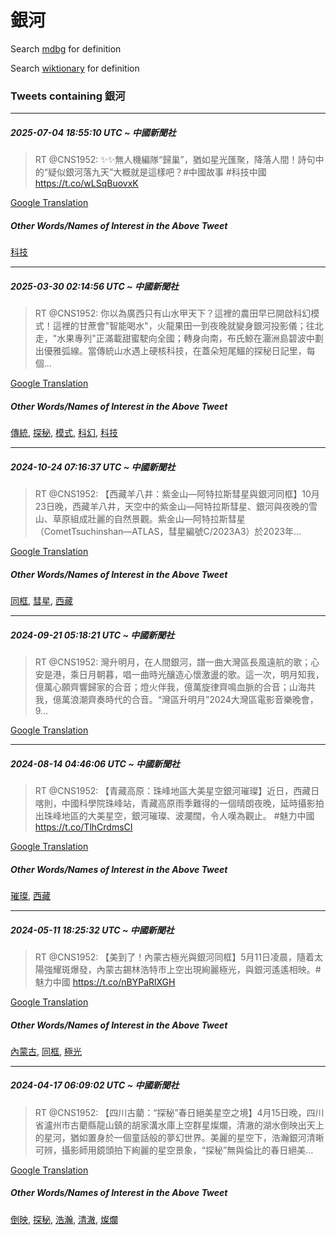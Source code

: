 # 銀河

Search [mdbg](https://www.mdbg.net/chinese/dictionary?page=worddict&wdrst=0&wdqb=銀河) for definition

Search [wiktionary](https://en.wiktionary.org/wiki/銀河) for definition

### Tweets containing 銀河

___
##### 2025-07-04 18:55:10 UTC ~ 中國新聞社
> RT @CNS1952: ✨✨無人機編隊“歸巢”，猶如星光匯聚，降落人間！詩句中的“疑似銀河落九天”大概就是這樣吧？#中國故事 #科技中國 https://t.co/wLSqBuovxK

[Google Translation](https://translate.google.com/?hi=en&tab=TT&sl=zh-CN&tl=en&op=translate&text=RT+%40CNS1952%3A+%E2%9C%A8%E2%9C%A8%E7%84%A1%E4%BA%BA%E6%A9%9F%E7%B7%A8%E9%9A%8A%E2%80%9C%E6%AD%B8%E5%B7%A2%E2%80%9D%EF%BC%8C%E7%8C%B6%E5%A6%82%E6%98%9F%E5%85%89%E5%8C%AF%E8%81%9A%EF%BC%8C%E9%99%8D%E8%90%BD%E4%BA%BA%E9%96%93%EF%BC%81%E8%A9%A9%E5%8F%A5%E4%B8%AD%E7%9A%84%E2%80%9C%E7%96%91%E4%BC%BC%E9%8A%80%E6%B2%B3%E8%90%BD%E4%B9%9D%E5%A4%A9%E2%80%9D%E5%A4%A7%E6%A6%82%E5%B0%B1%E6%98%AF%E9%80%99%E6%A8%A3%E5%90%A7%EF%BC%9F%23%E4%B8%AD%E5%9C%8B%E6%95%85%E4%BA%8B+%23%E7%A7%91%E6%8A%80%E4%B8%AD%E5%9C%8B+https%3A%2F%2Ft.co%2FwLSqBuovxK)
##### Other Words/Names of Interest in the Above Tweet
[科技](科技.md)
___
##### 2025-03-30 02:14:56 UTC ~ 中國新聞社
> RT @CNS1952: 你以為廣西只有山水甲天下？這裡的農田早已開啟科幻模式！這裡的甘蔗會"智能喝水"，火龍果田一到夜晚就變身銀河投影儀；往北走，"水果專列"正滿載甜蜜駛向全國；轉身向南，布氏鯨在潿洲島碧波中劃出優雅弧線。當傳統山水遇上硬核科技，在蓋朵短尾鱷的探秘日記里，每個…

[Google Translation](https://translate.google.com/?hi=en&tab=TT&sl=zh-CN&tl=en&op=translate&text=RT+%40CNS1952%3A+%E4%BD%A0%E4%BB%A5%E7%82%BA%E5%BB%A3%E8%A5%BF%E5%8F%AA%E6%9C%89%E5%B1%B1%E6%B0%B4%E7%94%B2%E5%A4%A9%E4%B8%8B%EF%BC%9F%E9%80%99%E8%A3%A1%E7%9A%84%E8%BE%B2%E7%94%B0%E6%97%A9%E5%B7%B2%E9%96%8B%E5%95%9F%E7%A7%91%E5%B9%BB%E6%A8%A1%E5%BC%8F%EF%BC%81%E9%80%99%E8%A3%A1%E7%9A%84%E7%94%98%E8%94%97%E6%9C%83%22%E6%99%BA%E8%83%BD%E5%96%9D%E6%B0%B4%22%EF%BC%8C%E7%81%AB%E9%BE%8D%E6%9E%9C%E7%94%B0%E4%B8%80%E5%88%B0%E5%A4%9C%E6%99%9A%E5%B0%B1%E8%AE%8A%E8%BA%AB%E9%8A%80%E6%B2%B3%E6%8A%95%E5%BD%B1%E5%84%80%EF%BC%9B%E5%BE%80%E5%8C%97%E8%B5%B0%EF%BC%8C%22%E6%B0%B4%E6%9E%9C%E5%B0%88%E5%88%97%22%E6%AD%A3%E6%BB%BF%E8%BC%89%E7%94%9C%E8%9C%9C%E9%A7%9B%E5%90%91%E5%85%A8%E5%9C%8B%EF%BC%9B%E8%BD%89%E8%BA%AB%E5%90%91%E5%8D%97%EF%BC%8C%E5%B8%83%E6%B0%8F%E9%AF%A8%E5%9C%A8%E6%BD%BF%E6%B4%B2%E5%B3%B6%E7%A2%A7%E6%B3%A2%E4%B8%AD%E5%8A%83%E5%87%BA%E5%84%AA%E9%9B%85%E5%BC%A7%E7%B7%9A%E3%80%82%E7%95%B6%E5%82%B3%E7%B5%B1%E5%B1%B1%E6%B0%B4%E9%81%87%E4%B8%8A%E7%A1%AC%E6%A0%B8%E7%A7%91%E6%8A%80%EF%BC%8C%E5%9C%A8%E8%93%8B%E6%9C%B5%E7%9F%AD%E5%B0%BE%E9%B1%B7%E7%9A%84%E6%8E%A2%E7%A7%98%E6%97%A5%E8%A8%98%E9%87%8C%EF%BC%8C%E6%AF%8F%E5%80%8B%E2%80%A6)
##### Other Words/Names of Interest in the Above Tweet
[傳統](傳統.md), [探秘](探秘.md), [模式](模式.md), [科幻](科幻.md), [科技](科技.md)
___
##### 2024-10-24 07:16:37 UTC ~ 中國新聞社
> RT @CNS1952: 【西藏羊八井：紫金山—阿特拉斯彗星與銀河同框】10月23日晚，西藏羊八井，天空中的紫金山—阿特拉斯彗星、銀河與夜晚的雪山、草原組成壯麗的自然景觀。紫金山—阿特拉斯彗星（CometTsuchinshan—ATLAS，彗星編號C/2023A3）於2023年…

[Google Translation](https://translate.google.com/?hi=en&tab=TT&sl=zh-CN&tl=en&op=translate&text=RT+%40CNS1952%3A+%E3%80%90%E8%A5%BF%E8%97%8F%E7%BE%8A%E5%85%AB%E4%BA%95%EF%BC%9A%E7%B4%AB%E9%87%91%E5%B1%B1%E2%80%94%E9%98%BF%E7%89%B9%E6%8B%89%E6%96%AF%E5%BD%97%E6%98%9F%E8%88%87%E9%8A%80%E6%B2%B3%E5%90%8C%E6%A1%86%E3%80%9110%E6%9C%8823%E6%97%A5%E6%99%9A%EF%BC%8C%E8%A5%BF%E8%97%8F%E7%BE%8A%E5%85%AB%E4%BA%95%EF%BC%8C%E5%A4%A9%E7%A9%BA%E4%B8%AD%E7%9A%84%E7%B4%AB%E9%87%91%E5%B1%B1%E2%80%94%E9%98%BF%E7%89%B9%E6%8B%89%E6%96%AF%E5%BD%97%E6%98%9F%E3%80%81%E9%8A%80%E6%B2%B3%E8%88%87%E5%A4%9C%E6%99%9A%E7%9A%84%E9%9B%AA%E5%B1%B1%E3%80%81%E8%8D%89%E5%8E%9F%E7%B5%84%E6%88%90%E5%A3%AF%E9%BA%97%E7%9A%84%E8%87%AA%E7%84%B6%E6%99%AF%E8%A7%80%E3%80%82%E7%B4%AB%E9%87%91%E5%B1%B1%E2%80%94%E9%98%BF%E7%89%B9%E6%8B%89%E6%96%AF%E5%BD%97%E6%98%9F%EF%BC%88CometTsuchinshan%E2%80%94ATLAS%EF%BC%8C%E5%BD%97%E6%98%9F%E7%B7%A8%E8%99%9FC%2F2023A3%EF%BC%89%E6%96%BC2023%E5%B9%B4%E2%80%A6)
##### Other Words/Names of Interest in the Above Tweet
[同框](同框.md), [彗星](彗星.md), [西藏](西藏.md)
___
##### 2024-09-21 05:18:21 UTC ~ 中國新聞社
> RT @CNS1952: 灣升明月，在人間銀河，譜一曲大灣區長風遠航的歌；心安是港，乘日月朝暮，唱一曲時光釀造心懷激盪的歌。這一次，明月知我，億萬心願齊響歸家的合音；燈火伴我，億萬旋律齊鳴血脈的合音；山海共我，億萬浪潮齊奏時代的合音。“灣區升明月”2024大灣區電影音樂晚會，9…

[Google Translation](https://translate.google.com/?hi=en&tab=TT&sl=zh-CN&tl=en&op=translate&text=RT+%40CNS1952%3A+%E7%81%A3%E5%8D%87%E6%98%8E%E6%9C%88%EF%BC%8C%E5%9C%A8%E4%BA%BA%E9%96%93%E9%8A%80%E6%B2%B3%EF%BC%8C%E8%AD%9C%E4%B8%80%E6%9B%B2%E5%A4%A7%E7%81%A3%E5%8D%80%E9%95%B7%E9%A2%A8%E9%81%A0%E8%88%AA%E7%9A%84%E6%AD%8C%EF%BC%9B%E5%BF%83%E5%AE%89%E6%98%AF%E6%B8%AF%EF%BC%8C%E4%B9%98%E6%97%A5%E6%9C%88%E6%9C%9D%E6%9A%AE%EF%BC%8C%E5%94%B1%E4%B8%80%E6%9B%B2%E6%99%82%E5%85%89%E9%87%80%E9%80%A0%E5%BF%83%E6%87%B7%E6%BF%80%E7%9B%AA%E7%9A%84%E6%AD%8C%E3%80%82%E9%80%99%E4%B8%80%E6%AC%A1%EF%BC%8C%E6%98%8E%E6%9C%88%E7%9F%A5%E6%88%91%EF%BC%8C%E5%84%84%E8%90%AC%E5%BF%83%E9%A1%98%E9%BD%8A%E9%9F%BF%E6%AD%B8%E5%AE%B6%E7%9A%84%E5%90%88%E9%9F%B3%EF%BC%9B%E7%87%88%E7%81%AB%E4%BC%B4%E6%88%91%EF%BC%8C%E5%84%84%E8%90%AC%E6%97%8B%E5%BE%8B%E9%BD%8A%E9%B3%B4%E8%A1%80%E8%84%88%E7%9A%84%E5%90%88%E9%9F%B3%EF%BC%9B%E5%B1%B1%E6%B5%B7%E5%85%B1%E6%88%91%EF%BC%8C%E5%84%84%E8%90%AC%E6%B5%AA%E6%BD%AE%E9%BD%8A%E5%A5%8F%E6%99%82%E4%BB%A3%E7%9A%84%E5%90%88%E9%9F%B3%E3%80%82%E2%80%9C%E7%81%A3%E5%8D%80%E5%8D%87%E6%98%8E%E6%9C%88%E2%80%9D2024%E5%A4%A7%E7%81%A3%E5%8D%80%E9%9B%BB%E5%BD%B1%E9%9F%B3%E6%A8%82%E6%99%9A%E6%9C%83%EF%BC%8C9%E2%80%A6)
___
##### 2024-08-14 04:46:06 UTC ~ 中國新聞社
> RT @CNS1952: 【青藏高原：珠峰地區大美星空銀河璀璨】近日，西藏日喀則，中國科學院珠峰站，青藏高原雨季難得的一個晴朗夜晚，延時攝影拍出珠峰地區的大美星空，銀河璀璨、波瀾闊，令人嘆為觀止。 #魅力中國 https://t.co/TlhCrdmsCI

[Google Translation](https://translate.google.com/?hi=en&tab=TT&sl=zh-CN&tl=en&op=translate&text=RT+%40CNS1952%3A+%E3%80%90%E9%9D%92%E8%97%8F%E9%AB%98%E5%8E%9F%EF%BC%9A%E7%8F%A0%E5%B3%B0%E5%9C%B0%E5%8D%80%E5%A4%A7%E7%BE%8E%E6%98%9F%E7%A9%BA%E9%8A%80%E6%B2%B3%E7%92%80%E7%92%A8%E3%80%91%E8%BF%91%E6%97%A5%EF%BC%8C%E8%A5%BF%E8%97%8F%E6%97%A5%E5%96%80%E5%89%87%EF%BC%8C%E4%B8%AD%E5%9C%8B%E7%A7%91%E5%AD%B8%E9%99%A2%E7%8F%A0%E5%B3%B0%E7%AB%99%EF%BC%8C%E9%9D%92%E8%97%8F%E9%AB%98%E5%8E%9F%E9%9B%A8%E5%AD%A3%E9%9B%A3%E5%BE%97%E7%9A%84%E4%B8%80%E5%80%8B%E6%99%B4%E6%9C%97%E5%A4%9C%E6%99%9A%EF%BC%8C%E5%BB%B6%E6%99%82%E6%94%9D%E5%BD%B1%E6%8B%8D%E5%87%BA%E7%8F%A0%E5%B3%B0%E5%9C%B0%E5%8D%80%E7%9A%84%E5%A4%A7%E7%BE%8E%E6%98%9F%E7%A9%BA%EF%BC%8C%E9%8A%80%E6%B2%B3%E7%92%80%E7%92%A8%E3%80%81%E6%B3%A2%E7%80%BE%E9%97%8A%EF%BC%8C%E4%BB%A4%E4%BA%BA%E5%98%86%E7%82%BA%E8%A7%80%E6%AD%A2%E3%80%82+%23%E9%AD%85%E5%8A%9B%E4%B8%AD%E5%9C%8B+https%3A%2F%2Ft.co%2FTlhCrdmsCI)
##### Other Words/Names of Interest in the Above Tweet
[璀璨](璀璨.md), [西藏](西藏.md)
___
##### 2024-05-11 18:25:32 UTC ~ 中國新聞社
> RT @CNS1952: 【美到了！內蒙古極光與銀河同框】5月11日凌晨，隨着太陽強耀斑爆發，內蒙古錫林浩特市上空出現絢麗極光，與銀河遙遙相映。#魅力中國 https://t.co/nBYPaRlXGH

[Google Translation](https://translate.google.com/?hi=en&tab=TT&sl=zh-CN&tl=en&op=translate&text=RT+%40CNS1952%3A+%E3%80%90%E7%BE%8E%E5%88%B0%E4%BA%86%EF%BC%81%E5%85%A7%E8%92%99%E5%8F%A4%E6%A5%B5%E5%85%89%E8%88%87%E9%8A%80%E6%B2%B3%E5%90%8C%E6%A1%86%E3%80%915%E6%9C%8811%E6%97%A5%E5%87%8C%E6%99%A8%EF%BC%8C%E9%9A%A8%E7%9D%80%E5%A4%AA%E9%99%BD%E5%BC%B7%E8%80%80%E6%96%91%E7%88%86%E7%99%BC%EF%BC%8C%E5%85%A7%E8%92%99%E5%8F%A4%E9%8C%AB%E6%9E%97%E6%B5%A9%E7%89%B9%E5%B8%82%E4%B8%8A%E7%A9%BA%E5%87%BA%E7%8F%BE%E7%B5%A2%E9%BA%97%E6%A5%B5%E5%85%89%EF%BC%8C%E8%88%87%E9%8A%80%E6%B2%B3%E9%81%99%E9%81%99%E7%9B%B8%E6%98%A0%E3%80%82%23%E9%AD%85%E5%8A%9B%E4%B8%AD%E5%9C%8B+https%3A%2F%2Ft.co%2FnBYPaRlXGH)
##### Other Words/Names of Interest in the Above Tweet
[內蒙古](內蒙古.md), [同框](同框.md), [極光](極光.md)
___
##### 2024-04-17 06:09:02 UTC ~ 中國新聞社
> RT @CNS1952: 【四川古藺：“探秘”春日絕美星空之境】4月15日晚，四川省瀘州市古藺縣龍山鎮的胡家溝水庫上空群星燦爛，清澈的湖水倒映出天上的星河，猶如置身於一個童話般的夢幻世界。美麗的星空下，浩瀚銀河清晰可辨，攝影師用鏡頭拍下絢麗的星空景象，“探秘”無與倫比的春日絕美…

[Google Translation](https://translate.google.com/?hi=en&tab=TT&sl=zh-CN&tl=en&op=translate&text=RT+%40CNS1952%3A+%E3%80%90%E5%9B%9B%E5%B7%9D%E5%8F%A4%E8%97%BA%EF%BC%9A%E2%80%9C%E6%8E%A2%E7%A7%98%E2%80%9D%E6%98%A5%E6%97%A5%E7%B5%95%E7%BE%8E%E6%98%9F%E7%A9%BA%E4%B9%8B%E5%A2%83%E3%80%914%E6%9C%8815%E6%97%A5%E6%99%9A%EF%BC%8C%E5%9B%9B%E5%B7%9D%E7%9C%81%E7%80%98%E5%B7%9E%E5%B8%82%E5%8F%A4%E8%97%BA%E7%B8%A3%E9%BE%8D%E5%B1%B1%E9%8E%AE%E7%9A%84%E8%83%A1%E5%AE%B6%E6%BA%9D%E6%B0%B4%E5%BA%AB%E4%B8%8A%E7%A9%BA%E7%BE%A4%E6%98%9F%E7%87%A6%E7%88%9B%EF%BC%8C%E6%B8%85%E6%BE%88%E7%9A%84%E6%B9%96%E6%B0%B4%E5%80%92%E6%98%A0%E5%87%BA%E5%A4%A9%E4%B8%8A%E7%9A%84%E6%98%9F%E6%B2%B3%EF%BC%8C%E7%8C%B6%E5%A6%82%E7%BD%AE%E8%BA%AB%E6%96%BC%E4%B8%80%E5%80%8B%E7%AB%A5%E8%A9%B1%E8%88%AC%E7%9A%84%E5%A4%A2%E5%B9%BB%E4%B8%96%E7%95%8C%E3%80%82%E7%BE%8E%E9%BA%97%E7%9A%84%E6%98%9F%E7%A9%BA%E4%B8%8B%EF%BC%8C%E6%B5%A9%E7%80%9A%E9%8A%80%E6%B2%B3%E6%B8%85%E6%99%B0%E5%8F%AF%E8%BE%A8%EF%BC%8C%E6%94%9D%E5%BD%B1%E5%B8%AB%E7%94%A8%E9%8F%A1%E9%A0%AD%E6%8B%8D%E4%B8%8B%E7%B5%A2%E9%BA%97%E7%9A%84%E6%98%9F%E7%A9%BA%E6%99%AF%E8%B1%A1%EF%BC%8C%E2%80%9C%E6%8E%A2%E7%A7%98%E2%80%9D%E7%84%A1%E8%88%87%E5%80%AB%E6%AF%94%E7%9A%84%E6%98%A5%E6%97%A5%E7%B5%95%E7%BE%8E%E2%80%A6)
##### Other Words/Names of Interest in the Above Tweet
[倒映](倒映.md), [探秘](探秘.md), [浩瀚](浩瀚.md), [清澈](清澈.md), [燦爛](燦爛.md)
